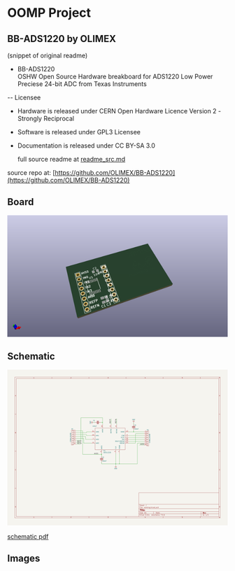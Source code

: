 # OOMP Project  
## BB-ADS1220  by OLIMEX  
  
(snippet of original readme)  
  
- BB-ADS1220  
OSHW Open Source Hardware breakboard for ADS1220 Low Power Preciese 24-bit ADC from Texas Instruments  
  
-- Licensee  
* Hardware is released under CERN Open Hardware Licence Version 2 -  
Strongly Reciprocal  
* Software is released under GPL3 Licensee  
* Documentation is released under CC BY-SA 3.0  
  
  full source readme at [readme_src.md](readme_src.md)  
  
source repo at: [https://github.com/OLIMEX/BB-ADS1220](https://github.com/OLIMEX/BB-ADS1220)  
## Board  
  
[![working_3d.png](working_3d_600.png)](working_3d.png)  
## Schematic  
  
[![working_schematic.png](working_schematic_600.png)](working_schematic.png)  
  
[schematic pdf](working_schematic.pdf)  
## Images  
